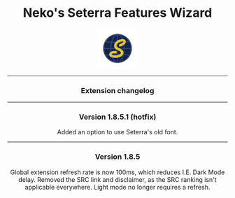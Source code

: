 <div align=center>
<h1> 
Neko's Seterra Features Wizard
</h1>
<img src="./icon.png" width="18%">
<hr>
<h3>
Extension changelog
</h3>
<hr>
<h3 id="1851">
Version 1.8.5.1 (hotfix)
</h3>
Added an option to use Seterra's old font.
<hr>
<h3 id="185">
Version 1.8.5
</h3>
Global extension refresh rate is now 100ms, which reduces I.E. Dark Mode delay.
Removed the SRC link and disclaimer, as the SRC ranking isn't applicable everywhere.
Light mode no longer requires a refresh.
</div>
